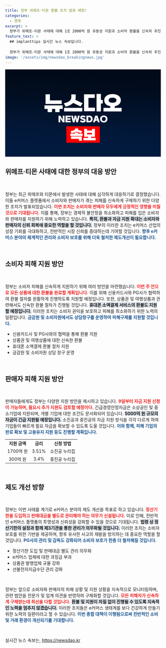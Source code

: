 ```yaml
---
title: 정부 위메프·티몬 환불 조치 발표 예정!
categories:
  - 경제
excerpt: >
  정부가 위메프·티몬 사태에 대해 1조 2000억 원 유동성 지원과 소비자 환불을 신속히 추진합니다. 제도 개선을 통해 재발 방지와 소비자 보호를 강화하는 획기적인 대책이 마련됐습니다. 클릭해 자세한 내용을 확인하세요!
feature_text: >
  ## implanttips 실시간 뉴스 속보입니다.

  정부가 위메프·티몬 사태에 대해 1조 2000억 원 유동성 지원과 소비자 환불을 신속히 추진합니다. 제도 개선을 통해 재발 방지와 소비자 보호를 강화하는 획기적인 대책이 마련됐습니다. 클릭해 자세한 내용을 확인하세요!
image: '/assets/img/newsdao_breakingnews.jpg'
---
```


<p><img src="/assets/img/newsdao_breakingnews.jpg" alt="implanttips 속보" /></p>

<h2 data-ke-size="size26">위메프·티몬 사태에 대한 정부의 대응 방안</h2>

<p data-ke-size="size16">&nbsp;</p>

<p>정부는 최근 위메프와 티몬에서 발생한 사태에 대해 심각하게 대응하기로 결정했습니다. 이들 e커머스 플랫폼에서 소비자와 판매자가 겪는 피해를 신속하게 구제하기 위한 다양한 조치가 발표되었습니다. <b><span style="color: #ee2323;">이번 조치는 소비자와 판매자 모두에게 긍정적인 영향을 미칠 것으로 기대됩니다.</span></b> 이를 통해, 정부는 경제적 불안정을 최소화하고 피해를 입은 소비자와 판매자를 지원하기 위해 노력하고 있습니다. <b><span style="background-color: #21538527;">특히, 환불과 자금 지원 확대는 소비자와 판매자의 신뢰 회복에 중요한 역할을 할 것입니다.</span></b> 정부의 이러한 조치는 e커머스 산업의 성장 기회를 극대화하고, 전반적인 시장 신뢰를 증대하는데 기여할 것입니다. <b><span style="color: #1a5490;">향후 e커머스 분야의 체계적인 관리와 소비자 보호를 위해 더욱 철저한 제도개선이 필요합니다.</span></b></p>

<p data-ke-size="size16">&nbsp;</p>

<h2 data-ke-size="size26">소비자 피해 지원 방안</h2>

<p data-ke-size="size16">&nbsp;</p>

<p>정부는 소비자 피해를 신속하게 지원하기 위해 여러 방안을 마련했습니다. <b><span style="color: #ee2323;">이번 주 안으로 모든 상품에 대한 환불을 완료할 계획입니다.</span></b> 이를 위해 신용카드사와 PG사가 협력하여 환불 절차를 원활하게 진행하도록 지원할 예정입니다. 또한, 상품권 및 여행상품과 관련해서도 신속한 환불 절차가 진행될 것입니다. <b><span style="background-color: #21538527;">휴대폰 소액결제 서비스의 환불도 지원할 예정입니다.</span></b> 이러한 조치는 소비자 권익을 보호하고 피해를 최소화하기 위한 노력의 일환입니다. <b><span style="color: #1a5490;">금감원 및 소비자원에서도 상담창구를 운영하여 피해구제를 지원할 것입니다.</span></b></p>

<ul>
    <li>신용카드사 및 PG사와의 협력을 통해 환불 지원</li>
    <li>상품권 및 여행상품에 대한 신속한 환불</li>
    <li>휴대폰 소액결제 환불 절차 지원</li>
    <li>금감원 및 소비자원 상담 창구 운영</li>
</ul>

<p data-ke-size="size16">&nbsp;</p>

<h2 data-ke-size="size26">판매자 피해 지원 방안</h2>

<p data-ke-size="size16">&nbsp;</p>

<p>판매자들에게도 정부는 다양한 지원 방안을 제시하고 있습니다. <b><span style="color: #ee2323;">9일부터 자금 지원 신청이 가능하며, 필요시 추가 지원도 검토할 예정이다.</span></b> 긴급경영안정자금은 소상공인 및 중소기업에 지원되며, 개별 기업에 대한 조건도 문서화되어 있습니다. <b><span style="background-color: #21538527;">5000억 원 규모의 자금이 긴급 지원될 예정입니다.</span></b> 소진공과 중진공의 자금 지원 방식을 각각 다르게 하여 기업들이 빠르게 필요 자금을 확보할 수 있도록 도울 것입니다. <b><span style="color: #1a5490;">이와 함께, 피해 기업의 판로 확보 및 고용유지 지원 등도 진행할 계획입니다.</span></b></p>

<table>
    <tr>
        <td style="text-align: center; height: 17px;"><b>지원 금액</b></td>
        <td style="text-align: center; height: 17px;"><b>금리</b></td>
        <td style="text-align: center; height: 17px;"><b>신청 방법</b></td>
    </tr>
    <tr>
        <td style="text-align: center; height: 17px;">1700억 원</td>
        <td style="text-align: center; height: 17px;">3.51%</td>
        <td style="text-align: center; height: 17px;">소진공 누리집</td>
    </tr>
    <tr>
        <td style="text-align: center; height: 17px;">300억 원</td>
        <td style="text-align: center; height: 17px;">3.4%</td>
        <td style="text-align: center; height: 17px;">중진공 누리집</td>
    </tr>
</table>

<p data-ke-size="size16">&nbsp;</p>

<h2 data-ke-size="size26">제도 개선 방향</h2>

<p data-ke-size="size16">&nbsp;</p>

<p>정부는 이번 사태를 계기로 e커머스 분야의 제도 개선을 목표로 하고 있습니다. <b><span style="color: #ee2323;">정산기한을 도입하고 판매대금을 별도로 관리해야 하는 의무가 신설됩니다.</span></b> 이로 인해, 전반적인 e커머스 플랫폼의 투명성과 신뢰성을 강화할 수 있을 것으로 기대됩니다. <b><span style="background-color: #21538527;">법령 상 정산기한의 설정과 함께 제3기관을 통한 관리가 의무화될 것입니다.</span></b> 이러한 조치는 소비자 보호를 위한 기반을 제공하며, 향후 유사한 사고의 재발을 방지하는 데 중요한 역할을 할 것입니다. <b><span style="color: #1a5490;">PG사의 관리 및 감독도 강화되어 소비자 보호가 한층 더 철저해질 것입니다.</span></b></p>

<ul>
    <li>정산기한 도입 및 판매대금 별도 관리 의무화</li>
    <li>e커머스 업체에 대한 과징금 부과</li>
    <li>상품권 발행업체 규율 강화</li>
    <li>선불전자지급수단 관리 강화</li>
</ul>

<p data-ke-size="size16">&nbsp;</p>

<p>정부는 앞으로 소비자와 판매자의 피해 상황 및 지원 상황을 지속적으로 모니터링하며, 관련 법안을 전문가 및 업계 의견을 반영하여 구체화할 것입니다. <b><span style="color: #ee2323;">모든 피해자가 신속하게 구제받는데 최선을 다할 것입니다.</span></b> <b><span style="background-color: #21538527;">환불 및 지원이 차질 없이 진행될 수 있도록 지속적인 노력을 멈추지 않겠습니다.</span></b> 이러한 조치들은 e커머스 생태계를 보다 건강하게 만들기 위한 노력의 일환이라고 할 수 있습니다. <b><span style="color: #1a5490;">이번 종합 대책이 이행됨으로써 전반적인 소비 및 거래 환경이 개선되기를 기대합니다.</span></b></p>

<p data-ke-size="size16">&nbsp;</p>
실시간 뉴스 속보는, <a href="https://newsdao.kr" rel="dofollow">https://newsdao.kr</a>


